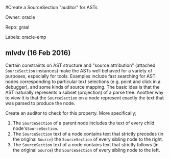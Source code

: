 #Create a SourceSection "auditor" for ASTs

Owner: oracle

Repo: graal

Labels: oracle-emp 

## mlvdv (16 Feb 2016)

Certain constraints on AST structure and "source attribution" (attached `SourceSection` instances) make the ASTs well behaved for a variety of purposes, especially for tools.  Examples include fast searching for AST nodes corresponding to particular text selections (e.g. point and click in a debugger), and some kinds of source mapping.  The basic idea is that the AST naturally represents a subset (projection) of a parse tree.  Another way to view it is that the `SourceSection` on a node represent exactly the text that was parsed to produce the node. 

Create an auditor to check for this property.  More specifically;
1. The `SourceSection` of a parent node includes the text of every child node's`SourceSection`.
2. The `SourceSection` text of a node contains text that strictly precedes (in the original `Source`) the `SourceSection` of every sibling node to the right.
3. The `SourceSection` text of a node contains text that strictly follows (in the original `Source`) the `SourceSection` of every sibling node to the left.


